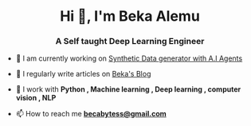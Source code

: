 
<h1 align="center">Hi 👋, I'm Beka Alemu</h1>
<h3 align="center">A Self taught Deep Learning Engineer</h3>

- 🔭 I am currently working on [Synthetic Data generator with A.I Agents](https://github.com/becabytess/Agentic-Synthetic-Data-Generator)

- 📝 I regularly write articles on [Beka's Blog](https://becabytess.github.io/)

- 💬 I work with  **Python , Machine learning , Deep learning , computer vision , NLP**

- 📫 How to reach me **becabytess@gmail.com**
